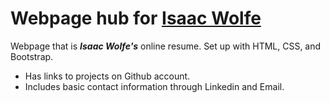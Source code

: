 # Webpage hub for [Isaac Wolfe](http://isaacwolfe.net)

Webpage that is **_Isaac Wolfe's_** online resume. Set up with HTML, CSS, and Bootstrap.
* Has links to projects on Github account.
* Includes basic contact information through Linkedin and Email.
